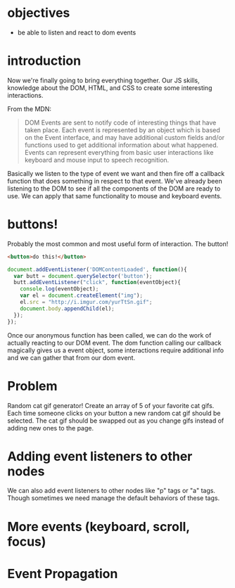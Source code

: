 # objectives
- be able to listen and react to dom events

# introduction

Now we're finally going to bring everything together. Our JS skills, knowledge
about the DOM, HTML, and CSS to create some interesting interactions.

From the MDN:
> DOM Events are sent to notify code of interesting things that have taken place.
Each event is represented by an object which is based on the Event interface,
and may have additional custom fields and/or functions used to get additional
information about what happened. Events can represent everything from basic
user interactions like keyboard and mouse input to speech recognition.

Basically we listen to the type of event we want and then fire off a callback
function that does something in respect to that event. We've already been listening
to the DOM to see if all the components of the DOM are ready to use. We can apply
that same functionality to mouse and keyboard events.

# buttons!

Probably the most common and most useful form of interaction. The button!


```html
<button>do this!</button>
```

```js
document.addEventListener('DOMContentLoaded', function(){
  var butt = document.querySelector('button');
  butt.addEventListener("click", function(eventObject){
    console.log(eventObject);
    var el = document.createElement("img");
    el.src = "http://i.imgur.com/yurTtSn.gif";
    document.body.appendChild(el);
  });
});
```

Once our anonymous function has been called, we can do the work of actually reacting
to our DOM event. The dom function calling our callback magically gives us a
event object, some interactions require additional info and we can gather that
from our dom event.

# Problem

Random cat gif generator! Create an array of 5 of your favorite cat gifs. Each
time someone clicks on your button a new random cat gif should be selected. The
cat gif should be swapped out as you change gifs instead of adding new ones to
the page.

# Adding event listeners to other nodes

We can also add event listeners to other nodes like "p" tags or "a" tags.
Though sometimes we need manage the default behaviors of these tags.  

# More events (keyboard, scroll, focus)



# Event Propagation
